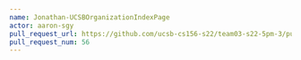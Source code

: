 ```yaml
---
name: Jonathan-UCSBOrganizationIndexPage
actor: aaron-sgy
pull_request_url: https://github.com/ucsb-cs156-s22/team03-s22-5pm-3/pull/56
pull_request_num: 56
---
```

